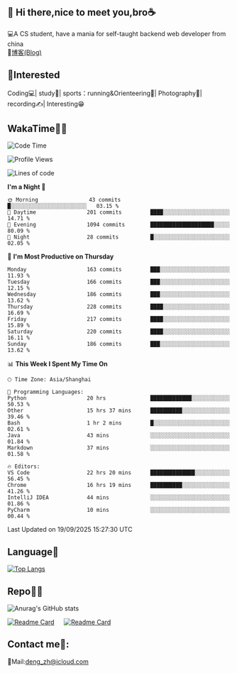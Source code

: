 👋 Hi there,nice to meet you,bro☕
---
💻A CS student, have a mania for self-taught backend web developer from china   
📌[博客(Blog)](https://github.com/HealUP/MyBlog)

 <!-- waka-box start -->
 <!-- waka-box end -->
 
🧲**Interested**
--
Coding💻| study📖| sports：running&Orienteering🏃‍| Photography📸| recording✍️| Interesting😁

WakaTime👨‍💻
---
<!--START_SECTION:waka-->
![Code Time](http://img.shields.io/badge/Code%20Time-3%2C602%20hrs%2034%20mins-blue)

![Profile Views](http://img.shields.io/badge/Profile%20Views-0-blue)

![Lines of code](https://img.shields.io/badge/From%20Hello%20World%20I%27ve%20Written-205.1%20thousand%20lines%20of%20code-blue)

**I'm a Night 🦉** 

```text
🌞 Morning                43 commits          █░░░░░░░░░░░░░░░░░░░░░░░░   03.15 % 
🌆 Daytime                201 commits         ████░░░░░░░░░░░░░░░░░░░░░   14.71 % 
🌃 Evening                1094 commits        ████████████████████░░░░░   80.09 % 
🌙 Night                  28 commits          █░░░░░░░░░░░░░░░░░░░░░░░░   02.05 % 
```
📅 **I'm Most Productive on Thursday** 

```text
Monday                   163 commits         ███░░░░░░░░░░░░░░░░░░░░░░   11.93 % 
Tuesday                  166 commits         ███░░░░░░░░░░░░░░░░░░░░░░   12.15 % 
Wednesday                186 commits         ███░░░░░░░░░░░░░░░░░░░░░░   13.62 % 
Thursday                 228 commits         ████░░░░░░░░░░░░░░░░░░░░░   16.69 % 
Friday                   217 commits         ████░░░░░░░░░░░░░░░░░░░░░   15.89 % 
Saturday                 220 commits         ████░░░░░░░░░░░░░░░░░░░░░   16.11 % 
Sunday                   186 commits         ███░░░░░░░░░░░░░░░░░░░░░░   13.62 % 
```


📊 **This Week I Spent My Time On** 

```text
🕑︎ Time Zone: Asia/Shanghai

💬 Programming Languages: 
Python                   20 hrs              █████████████░░░░░░░░░░░░   50.53 % 
Other                    15 hrs 37 mins      ██████████░░░░░░░░░░░░░░░   39.46 % 
Bash                     1 hr 2 mins         █░░░░░░░░░░░░░░░░░░░░░░░░   02.61 % 
Java                     43 mins             ░░░░░░░░░░░░░░░░░░░░░░░░░   01.84 % 
Markdown                 37 mins             ░░░░░░░░░░░░░░░░░░░░░░░░░   01.58 % 

🔥 Editors: 
VS Code                  22 hrs 20 mins      ██████████████░░░░░░░░░░░   56.45 % 
Chrome                   16 hrs 19 mins      ██████████░░░░░░░░░░░░░░░   41.26 % 
IntelliJ IDEA            44 mins             ░░░░░░░░░░░░░░░░░░░░░░░░░   01.86 % 
PyCharm                  10 mins             ░░░░░░░░░░░░░░░░░░░░░░░░░   00.44 % 
```


 Last Updated on 19/09/2025 15:27:30 UTC
<!--END_SECTION:waka-->

Language🚀
---
[![Top Langs](https://github-readme-stats.vercel.app/api/top-langs/?username=HealUP&layout=compact&hide_border=true)](https://github.com/HealUP)

Repo🧑‍💻
---
![Anurag's GitHub stats](https://github-readme-stats.vercel.app/api?username=HealUP&count_private=true&show_icons=true&theme=gruvbox&hide_border=true) 

[![Readme Card](https://github-readme-stats.vercel.app/api/pin/?username=HealUP&repo=InternetEy&theme=transparent)](https://github.com/HealUP/InternetEy) &emsp;
[![Readme Card](https://github-readme-stats.vercel.app/api/pin/?username=HealUP&repo=CampusExperience&theme=transparent)](https://github.com/HealUP/CampusExperience)


Contact me📱:
---
📮Mail:deng_zh@icloud.com  
